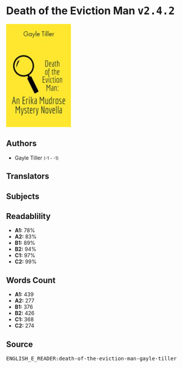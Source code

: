 # Death of the Eviction Man <kbd>v2.4.2</kbd>

![](./cover.medium.jpg "")

## Authors


 - Gayle Tiller <small>(-1 - -1)</small>

## Translators



## Subjects



## Readablility


 - **A1:** 78%
 - **A2:** 83%
 - **B1:** 89%
 - **B2:** 94%
 - **C1:** 97%
 - **C2:** 99%

## Words Count


 - **A1:** 439
 - **A2:** 277
 - **B1:** 376
 - **B2:** 426
 - **C1:** 368
 - **C2:** 274

## Source


<kbd>ENGLISH_E_READER:death-of-the-eviction-man-gayle-tiller</kbd>
